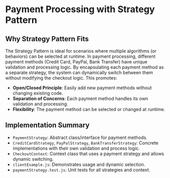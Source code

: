 # Payment Processing with Strategy Pattern

## Why Strategy Pattern Fits

The Strategy Pattern is ideal for scenarios where multiple algorithms (or behaviors) can be selected at runtime. In payment processing, different payment methods (Credit Card, PayPal, Bank Transfer) have unique validation and processing logic. By encapsulating each payment method as a separate strategy, the system can dynamically switch between them without modifying the checkout logic. This promotes:

- **Open/Closed Principle**: Easily add new payment methods without changing existing code.
- **Separation of Concerns**: Each payment method handles its own validation and processing.
- **Flexibility**: The payment method can be selected or changed at runtime.

## Implementation Summary

- `PaymentStrategy`: Abstract class/interface for payment methods.
- `CreditCardStrategy`, `PayPalStrategy`, `BankTransferStrategy`: Concrete implementations with their own validation and process logic.
- `CheckoutContext`: Context class that uses a payment strategy and allows dynamic switching.
- `clientExample.js`: Demonstrates usage and dynamic selection.
- `paymentStrategy.test.js`: Unit tests for all strategies and context. 